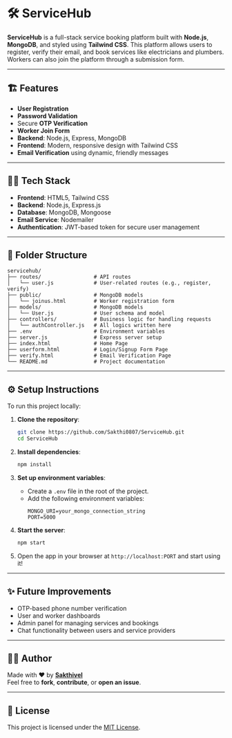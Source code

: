 
# 🛠️ **ServiceHub**

**ServiceHub** is a full-stack service booking platform built with **Node.js**, **MongoDB**, and styled using **Tailwind CSS**. This platform allows users to register, verify their email, and book services like electricians and plumbers. Workers can also join the platform through a submission form.

---

## 🏗️ **Features**

- **User Registration** 
- **Password Validation** 
- Secure **OTP Verification** 
- **Worker Join Form**
- **Backend**: Node.js, Express, MongoDB
- **Frontend**: Modern, responsive design with Tailwind CSS
- **Email Verification** using dynamic, friendly messages

---

## 🧑‍💻 **Tech Stack**

- **Frontend**: HTML5, Tailwind CSS
- **Backend**: Node.js, Express.js
- **Database**: MongoDB, Mongoose
- **Email Service**: Nodemailer
- **Authentication**: JWT-based token for secure user management

---

## 📁 **Folder Structure**

```
servicehub/
├── routes/                 # API routes
│   └── user.js             # User-related routes (e.g., register, verify)
├── public/                 # MongoDB models
│   └── joinus.html         # Worker registration form
├── models/                 # MongoDB models
│   └── User.js             # User schema and model
├── controllers/            # Business logic for handling requests
│   └── authController.js   # All logics written here
├── .env                    # Environment variables
├── server.js               # Express server setup
├── index.html              # Home Page
├── userform.html           # Login/Signup Form Page
├── verify.html             # Email Verification Page
└── README.md               # Project documentation
```

---

## ⚙️ **Setup Instructions**

To run this project locally:

1. **Clone the repository**:
   ```bash
   git clone https://github.com/Sakthi0807/ServiceHub.git
   cd ServiceHub
   ```

2. **Install dependencies**:
   ```bash
   npm install
   ```

3. **Set up environment variables**:
   - Create a `.env` file in the root of the project.
   - Add the following environment variables:
     ```
     MONGO_URI=your_mongo_connection_string
     PORT=5000
     ```

4. **Start the server**:
   ```bash
   npm start
   ```

5. Open the app in your browser at `http://localhost:PORT` and start using it!

---

## ✨ **Future Improvements**

- OTP-based phone number verification
- User and worker dashboards
- Admin panel for managing services and bookings
- Chat functionality between users and service providers

---

## 🙋‍♂️ **Author**

Made with ❤️ by **[Sakthivel](https://github.com/Sakthi0807)**  
Feel free to **fork**, **contribute**, or **open an issue**.

---

## 📄 **License**

This project is licensed under the [MIT License](LICENSE).
```
